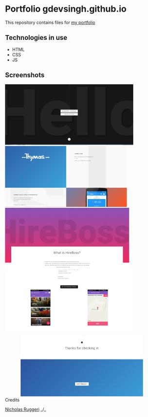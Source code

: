 Portfolio gdevsingh.github.io
===================================

This repository contains files for [my portfolio][1]

[1]: https://gdevsingh.github.io


Technologies in use
--------------------

- HTML
- CSS
- JS

Screenshots
-----------

<img  src="img/screenshots/scrnsht1.PNG" height="200" alt="Screenshot"/> <img src="img/screenshots/scrnsht2.PNG" height="200" alt="Screenshot"/><br>
<img src="img/screenshots/scrnsht3.PNG" height="200" alt="Screenshot"/><img src="img/screenshots/scrnsht4.PNG" height="200" alt="Screenshot"/><br>
<center>
<img src="img/screenshots/scrnsht5.PNG" height="200" alt="Screenshot"/>
</center

Credits
-------
[Nicholas Ruggeri][1]
_/\_

[1]: https://github.com/nicholasruggeri
